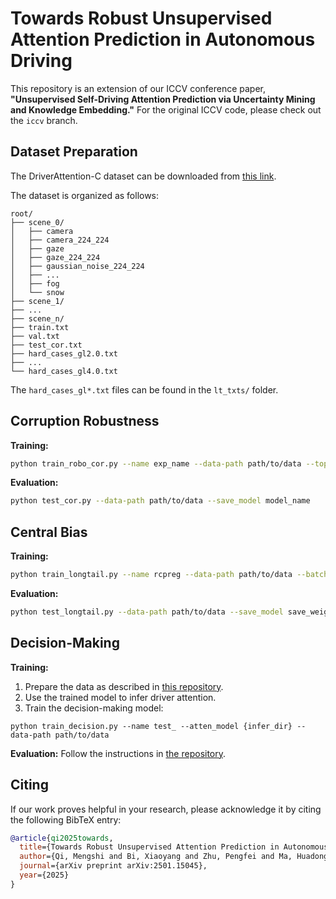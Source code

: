 # Towards Robust Unsupervised Attention Prediction in Autonomous Driving

This repository is an extension of our ICCV conference paper, **"Unsupervised Self-Driving Attention Prediction via Uncertainty Mining and Knowledge Embedding."** For the original ICCV code, please check out the `iccv` branch.

## Dataset Preparation

The DriverAttention-C dataset can be downloaded from [this link](https://drive.google.com/file/d/1p9rmy3dXESSaHiGHApxcy-aQlAymDzz7/view?usp=sharing).

The dataset is organized as follows:
```
root/
├── scene_0/
│   ├── camera
│   ├── camera_224_224
│   ├── gaze
│   ├── gaze_224_224
│   ├── gaussian_noise_224_224
│   ├── ...
│   ├── fog
│   └── snow 
├── scene_1/
├── ...
├── scene_n/
├── train.txt
├── val.txt
├── test_cor.txt
├── hard_cases_gl2.0.txt
├── ...
└── hard_cases_gl4.0.txt
```
The `hard_cases_gl*.txt` files can be found in the `lt_txts/` folder.

## Corruption Robustness

**Training:**
```bash
python train_robo_cor.py --name exp_name --data-path path/to/data --topK 8 --mix_dir temp_dir
```

**Evaluation:**
```bash
python test_cor.py --data-path path/to/data --save_model model_name
```

## Central Bias

**Training:**
```bash
python train_longtail.py --name rcpreg --data-path path/to/data --batch-size 4
```

**Evaluation:**
```bash
python test_longtail.py --data-path path/to/data --save_model save_weights
```

## Decision-Making

**Training:**
1. Prepare the data as described in [this repository](https://github.com/Twizwei/bddoia_project).
2. Use the trained model to infer driver attention.
3. Train the decision-making model:
```
python train_decision.py --name test_ --atten_model {infer_dir} --data-path path/to/data
```

**Evaluation:**
Follow the instructions in [the repository](https://github.com/Twizwei/bddoia_project).


## Citing

If our work proves helpful in your research, please acknowledge it by citing the following BibTeX entry:

```bibtex
@article{qi2025towards,
  title={Towards Robust Unsupervised Attention Prediction in Autonomous Driving},
  author={Qi, Mengshi and Bi, Xiaoyang and Zhu, Pengfei and Ma, Huadong},
  journal={arXiv preprint arXiv:2501.15045},
  year={2025}
}
```
